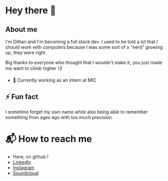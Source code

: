 # Hey there 👋

## About me
I'm Dilhan and I'm becoming a full stack dev.
I used to be told a lot that I should work with computers because I was some sort of a "nerd" growing up, they were right.

Big thanks to everyone who thought that I wouldn't make it, you just made me want to climb higher !✌️


- 🔭 Currently working as an intern at MIC
## ⚡ Fun fact
I sometime forget my own name while also being able to remember something from ages ago with too much precision.

# 📬 How to reach me 

- Here, on github !
- <a href="https://www.linkedin.com/in/dilhan-eser/" target="blank">LinkedIn</a>
- <a href="https://www.instagram.com/xanhacks/" target="blank">Instagram</a>
- <a href="https://soundcloud.com/xanhacks" target="blank">Soundcloud</a>
